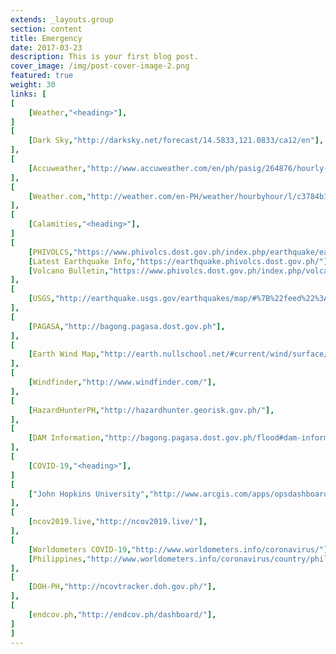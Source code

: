 ```yaml
---
extends: _layouts.group
section: content
title: Emergency
date: 2017-03-23
description: This is your first blog post.
cover_image: /img/post-cover-image-2.png
featured: true
weight: 30
links: [
[
    [Weather,"<heading>"],
]
[
    [Dark Sky,"http://darksky.net/forecast/14.5833,121.0833/ca12/en"],
],
[
    [Accuweather,"http://www.accuweather.com/en/ph/pasig/264876/hourly-weather-forecast/264876"],
],
[
    [Weather.com,"http://weather.com/en-PH/weather/hourbyhour/l/c3784b13635e8dc4653bad5703d3c7590317cc43475d6bbbd94809d9e30ec8fe"],
],
[
    [Calamities,"<heading>"],
]
[
    [PHIVOLCS,"https://www.phivolcs.dost.gov.ph/index.php/earthquake/earthquake-information3"],
    [Latest Earthquake Info,"https://earthquake.phivolcs.dost.gov.ph/"],
    [Volcano Bulletin,"https://www.phivolcs.dost.gov.ph/index.php/volcano-hazard/volcano-bulletins3"],
],
[
    [USGS,"http://earthquake.usgs.gov/earthquakes/map/#%7B%22feed%22%3A%2230day_sig%22%2C%22search%22%3Anull%2C%22listFormat%22%3A%22default%22%2C%22sort%22%3A%22newest%22%2C%22basemap%22%3A%22terrain%22%2C%22autoUpdate%22%3Atrue%2C%22restrictListToMap%22%3Afalse%2C%22timeZone%22%3A%22utc%22%2C%22mapposition%22%3A%5B%5B-78.49055166160312%2C74.8828125%5D%2C%5B78.42019327591201%2C325.1953125%5D%5D%2C%22overlays%22%3A%7B%22plates%22%3Atrue%7D%2C%22viewModes%22%3A%7B%22map%22%3Atrue%2C%22list%22%3Atrue%2C%22settings%22%3Afalse%2C%22help%22%3Afalse%7D%7D"],
],
[
    [PAGASA,"http://bagong.pagasa.dost.gov.ph"],
],
[
    [Earth Wind Map,"http://earth.nullschool.net/#current/wind/surface/level/orthographic=119.43,12.98,1301/loc=121.040,14.550"],
],
[
    [Windfinder,"http://www.windfinder.com/"],
],
[
    [HazardHunterPH,"http://hazardhunter.georisk.gov.ph/"],
],
[
    [DAM Information,"http://bagong.pagasa.dost.gov.ph/flood#dam-information"],
],
[
    [COVID-19,"<heading>"],
]
[
    ["John Hopkins University","http://www.arcgis.com/apps/opsdashboard/index.html#/bda7594740fd40299423467b48e9ecf6"],
],
[
    [ncov2019.live,"http://ncov2019.live/"],
],
[
    [Worldometers COVID-19,"http://www.worldometers.info/coronavirus/"],
    [Philippines,"http://www.worldometers.info/coronavirus/country/philippines/"],
],
[
    [DOH-PH,"http://ncovtracker.doh.gov.ph/"],
],
[
    [endcov.ph,"http://endcov.ph/dashboard/"],
]
]
---
```

